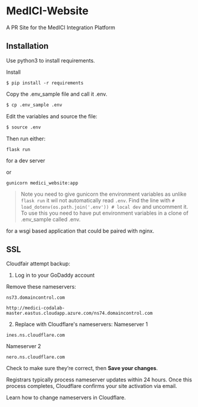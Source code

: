 # MedICI-Website
A PR Site for the MedICI Integration Platform

## Installation

Use python3 to install requirements.

Install 
```
$ pip install -r requirements
```

Copy the .env_sample file and call it .env.
```bash
$ cp .env_sample .env
```

Edit the variables and source the file:
```bash
$ source .env
```

Then run either:
```
flask run
```
for a dev server

or

```
gunicorn medici_website:app
```
> Note you need to give gunicorn the environment variables as unlike ```flask run``` it wil not automatically read ```.env```. Find the line with ```# load_dotenv(os.path.join('.env')) # local dev``` and uncomment it. To use this you need to have put environment variables in a clone of .env_sample called .env.

for a wsgi based application that could be paired with nginx.

## SSL

Cloudfair attempt backup:

1. Log in to your GoDaddy account

Remove these nameservers:

```
ns73.domaincontrol.com

http://medici-codalab-master.eastus.cloudapp.azure.com/ns74.domaincontrol.com
```


2. Replace with Cloudflare's nameservers:
Nameserver 1
```
ines.ns.cloudflare.com
```

Nameserver 2
```
nero.ns.cloudflare.com
```

Check to make sure they’re correct, then **Save your changes**.


Registrars typically process nameserver updates within 24 hours. Once this process completes, Cloudflare confirms your site activation via email.

Learn how to change nameservers in Cloudflare.